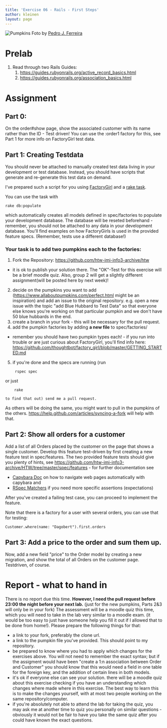 ```yaml
---
title: 'Exercise 06 - Rails - First Steps'
author: kleinen
layout: page
---
```


 ![Pumpkins](../../images/pumpkins-wide.jpg "pumpkins")
Foto by [Pedro J. Ferreira](https://www.flickr.com/photos/pedroferrer/3615212504)
# Prelab

1. Read through two Rails Guides:
    1. https://guides.rubyonrails.org/active_record_basics.html
    2. https://guides.rubyonrails.org/association_basics.html

# Assignment

## Part 0:

On the order#show page, show the associated customer with its name rather than the ID -
Test driven! You can use the :order1 factory for
this, see Part 1 for more info on FactoryGirl test
data.

## Part 1: Creating Testdata

You should never be attached to manually created test data living in your development or test database. Instead, you should have scripts that generate and re-generate this test data on demand.

I've prepared such a script for you using [FactoryGirl](https://rubygems.org/gems/factory_girl) and a [rake task](https://github.com/htw-imi-info3-archive/HTW/blob/master/lib/tasks/db.rake).

You can use the task with

    rake db:populate

which automatically creates all models defined in spec/factories to populate your development database. The database will be reseted beforehand - remember, you should not be attached to any data in your development database. You'll find examples on how FactoryGirls is used in the provided feature specs. (Remember, tests use a different database!)

### Your task is to add two pumpkins each to the factories:

1. Fork the Repository: https://github.com/htw-imi-info3-archive/htw
 - it is ok to publish your solution there. The "OK"-Test for this exercise will be a brief moodle quiz. Also, group 2 will get a slightly different assignment(will be posted here by next week)!
2. decide on the pumpkins you want to add (https://www.allaboutpumpkins.com/perfect.html might be an inspiration) and add an issue to the original repository. e.g. open a new issue with the topic "add Blue Hubbard to Test Data"
    so that everyone else knows you're working on that particular pumpkin and we don't have 50 blue hubbards in the end.
3. create a branch in your fork - this will be necessary for the pull request.
4. add the pumpkin factories by adding **a new file**  to spec/factories/
- remember you should have two pumpkin types each! - if you run into trouble or are just curious about FactoryGirl, you'll find info here:  https://github.com/thoughtbot/factory_girl/blob/master/GETTING_STARTED.md
5. if you're done and the specs are running (run

        rspec spec
or just

        rake

    to find that out) send me a pull request.

As others will be doing the same, you might want to pull in the pumpkins of the others. https://help.github.com/articles/syncing-a-fork will help with that.

## Part 2: Show all orders for a customer

Add a list of all Orders placed by the customer on the page that shows a single customer. Develop this feature test-driven by first creating a new feature test in spec/features. The two provided feature tests should give you plenty of hints, see https://github.com/htw-imi-info3-archive/HTW/tree/master/spec/features - for further documentation see

* [Capybara Doc](https://rubydoc.info/github/jnicklas/capybara/master) on how to navigate web pages automatically with capybara and
* [RSpec Matchers](https://www.relishapp.com/rspec/rspec-expectations/docs/built-in-matchers) if you need more specific assertions (expectations)

After you've created a failing test case, you can proceed to implement the feature.

Note that there is a factory for a user with several orders, you can use that for testing:

    Customer.where(name: "Dagobert").first.orders

## Part 3: Add a price to the order and sum them up.

Now, add a new field "price" to the Order model by creating a new migration,
and show the total of all Orders on the customer page. Testdriven, of course.


# Report - what to hand in

There is no report due this time. **However, I need the pull request before 23:00 the night before your next lab.** (just for the new pumpkins, Parts 2&3 will only be in your fork)
The assessment will be a moodle quiz this time, which you will need to take in the lab very similar to a moodle exam. (it would be too easy to just have someone help you fill it out if I allowed that to be done from home!). Please prepare the following things for that:

- a link to your fork, preferably the clone url.
- a link to the pumpkin file you've provided. This should point to my repository.
- be prepared to know where you had to apply which changes for the exercises above. You will not need to remember the exact syntax; but if the assigment would have been "create a 1:n association between Order and Customer" you should know that this would need a field in one table for the foreign key, and the addition of certain lines in both models.
- it's ok if everyone else can see your solution. there will be a moodle quiz
  about this exercise checking if you have an understanding which changes where made where in this exercise. The best way to learn this is to make the changes
  yourself, with at most two people working on the same repository/computer.
- if you're absolutely not able to attend the lab for taking the quiz, you may ask me at another time to quiz you personally on similar questions - obviously it would not be fair to have you take the same quiz after you could have known the exact questions.
